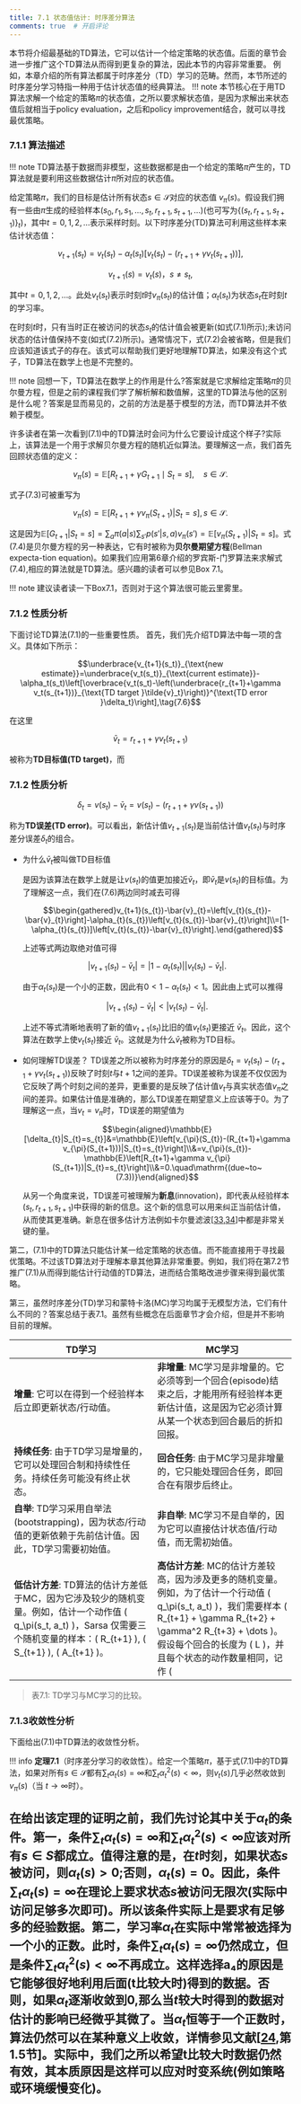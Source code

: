 ```yaml
---
title: 7.1 状态值估计: 时序差分算法
comments: true  # 开启评论
---
```


本节将介绍最基础的TD算法，它可以估计一个给定策略的状态值。后面的章节会进一步推广这个TD算法从而得到更复杂的算法，因此本节的内容非常重要。
例如，本章介绍的所有算法都属于时序差分（TD）学习的范畴。然而，本节所述的时序差分学习特指一种用于估计状态值的经典算法。
!!! note
    本节核心在于用TD算法求解一个给定的策略$\pi$的状态值，之所以要求解状态值，是因为求解出来状态值后就相当于policy evaluation，之后和policy improvement结合，就可以寻找最优策略。

### 7.1.1 算法描述

!!! note
    TD算法基于数据而非模型，这些数据都是由一个给定的策略$\pi$产生的，TD算法就是要利用这些数据估计$\pi$所对应的状态值。

给定策略$\pi$，我们的目标是估计所有状态$s \in \mathcal{S}$对应的状态值 $v_\pi(s)$。假设我们拥有一些由$\pi$生成的经验样本$(s_0, r_1, s_1, \ldots, s_t, r_{t+1}, s_{t+1}, \ldots)$(也可写为$\{(s_t,r_{t+1},s_{t+1})\}_t$)，其中$t=0,1,2,\ldots$表示采样时刻。以下时序差分(TD)算法可利用这些样本来估计状态值：


$$v_{t+1}(s_t) = v_t(s_t) - \alpha_t(s_t) \left[ v_t(s_t) - \left( r_{t+1} + \gamma v_t(s_{t+1}) \right) \right],\tag{7.1}$$

$$v_{t+1}(s) = v_t(s)，s \neq s_t,\tag{7.2}$$

其中$t =0,1,2, \ldots$。此处$v_t(s_t)$表示时刻$t$时$v_\pi(s_t)$的估计值；$\alpha_t(s_t)$为状态$s_t$在时刻$t$的学习率。

在时刻$t$时，只有当时正在被访问的状态$s_t$的估计值会被更新(如式$(7.1)$所示);未访问状态的估计值保持不变(如式$(7.2)$所示)。通常情况下，式$(7.2)$会被省略，但是我们应该知道该式子的存在。该式可以帮助我们更好地理解TD算法，如果没有这个式子，TD算法在数学上也是不完整的。

!!! note
    回想一下，TD算法在数学上的作用是什么?答案就是它求解给定策略$\pi$的贝尔曼方程，但是之前的课程我们学了解析解和数值解，这里的TD算法与他的区别是什么呢？答案是显而易见的，之前的方法是基于模型的方法，而TD算法并不依赖于模型。

许多读者在第一次看到$(7.1)$中的TD算法时会问为什么它要设计成这个样子?实际上，该算法是一个用于求解贝尔曼方程的随机近似算法。要理解这一点，我们首先回顾状态值的定义：

$$v_\pi(s) = \mathbb{E}\left[ R_{t+1} + \gamma G_{t+1} \mid S_t = s \right], \quad s \in \mathcal{S}.\tag{7.3}$$

式子$(7.3)$可被重写为

$$v_\pi(s) = \mathbb{E}[R_{t+1} + \gamma v_\pi(S_{t+1})|S_t = s], s\in \mathcal{S}.\tag{7.4}$$



这是因为$\mathbb{E}[G_{t+1}|S_t = s] = \sum_a \pi(a|s) \sum_{s'} p(s'|s, a)v_\pi(s') = \mathbb{E}[v_\pi(S_{t+1})|S_t = s]$。式$(7.4)$是贝尔曼方程的另一种表达，它有时被称为**贝尔曼期望方程**(Bellman expecta-tion equation)。如果我们应用第6章介绍的罗宾斯-门罗算法来求解式$(7.4)$,相应的算法就是TD算法。感兴趣的读者可以参见Box 7.1。

!!! note
    建议读者读一下Box7.1，否则对于这个算法很可能云里雾里。

### 7.1.2 性质分析

下面讨论TD算法(7.1)的一些重要性质。
首先，我们先介绍TD算法中每一项的含义。具体如下所示：

$$\underbrace{v_{t+1}(s_t)}_{\text{new estimate}}=\underbrace{v_t(s_t)}_{\text{current estimate}}-\alpha_t(s_t)\left[\overbrace{v_t(s_t)-\left(\underbrace{r_{t+1}+\gamma v_t(s_{t+1})}_{\text{TD target }\tilde{v}_t}\right)}^{\text{TD error }\delta_t}\right],\tag{7.6}$$

在这里

$$\bar{v}_t = r_{t+1} + \gamma v_t(s_{t+1})$$

被称为**TD目标值(TD target)**，而

### 7.1.2 性质分析

$$\delta_t = v(s_t) - \bar{v}_t = v(s_t) - \left( r_{t+1} + \gamma v(s_{t+1}) \right)$$

称为**TD误差(TD error)**。可以看出，新估计值$v_{t+1}(s_t)$是当前估计值$v_t(s_t)$与时序差分误差$\delta_t$的组合。

- 为什么$\bar{v}_t$被叫做TD目标值

    是因为该算法在数学上就是让$v(s_t)$的值更加接近$\bar{v}_t$，即$\bar{v}_t$是$v(s_t)$的目标值。为了理解这一点，我们在(7.6)两边同时减去可得
    
    $$\begin{gathered}v_{t+1}(s_{t})-\bar{v}_{t}=\left[v_{t}(s_{t})-\bar{v}_{t}\right]-\alpha_{t}(s_{t})\left[v_{t}(s_{t})-\bar{v}_{t}\right]\\=[1-\alpha_{t}(s_{t})]\left[v_{t}(s_{t})-\bar{v}_{t}\right].\end{gathered}$$

    上述等式两边取绝对值可得
    
    $$|v_{t+1}(s_t) − \bar{v}_t| = |1 − \alpha_t(s_t)||v_t(s_t) − \bar{v}_t|.$$
    
    由于$\alpha_t(s_t)$是一个小的正数，因此有$0 <1 - \alpha_t(s_t) <1$。因此由上式可以推得
    
    $$|v_{t+1}(s_t) − \bar{v}_t| < |v_t(s_t) − \bar{v}_t|.$$
    
    上述不等式清晰地表明了新的值$v_{t+1}(s_t)$比旧的值$v_t(s_t)$更接近 $\bar{v}_t$。因此，这个算法在数学上使$v_t(s_t)$接近 $\bar{v}_t$。这就是为什么$\bar{v}_t$被称为TD目标。

- 如何理解TD误差？
    TD误差之所以被称为时序差分的原因是$\delta_t = v_t(s_t) - (r_{t+1} + \gamma v_t(s_{t+1}))$反映了时刻$t$与$t+1$之间的差异。TD误差被称为误差不仅仅因为它反映了两个时刻之间的差异，更重要的是反映了估计值$v_t$与真实状态值$v_\pi$之间的差异。如果估计值是准确的，那么TD误差在期望意义上应该等于0。为了理解这一点，当$v_t = v_\pi$时，TD误差的期望值为

    $$\begin{aligned}\mathbb{E}[\delta_{t}|S_{t}=s_{t}]&=\mathbb{E}\left[v_{\pi}(S_{t})-(R_{t+1}+\gamma v_{\pi}(S_{t+1}))|S_{t}=s_{t}\right]\\&=v_{\pi}(s_{t})-\mathbb{E}\left[R_{t+1}+\gamma v_{\pi}(S_{t+1})|S_{t}=s_{t}\right]\\&=0.\quad\mathrm{(due~to~(7.3))}\end{aligned}$$
    
    从另一个角度来说，TD误差可被理解为**新息**(innovation)，即代表从经验样本 $(s_t, r_{t+1}, s_{t+1})$中获得的新的信息。这个新的信息可以用来纠正当前估计值，从而使其更准确。新息在很多估计方法例如卡尔曼滤波[[33](https://ieeexplore.ieee.org/document/1435668),[34](https://link.springer.com/book/10.1007/978-3-319-47612-4)]中都是非常关键的量。

第二，$(7.1)$中的TD算法只能估计某一给定策略的状态值。而不能直接用于寻找最优策略。不过该TD算法对于理解本章其他算法非常重要。例如，我们将在第$7.2$节推广$(7.1)$从而得到能估计行动值的TD算法，进而结合策略改进步骤来得到最优策略。

第三，虽然时序差分(TD)学习和蒙特卡洛(MC)学习均属于无模型方法，它们有什么不同的？答案总结于表$7.1$。虽然有些概念在后面章节才会介绍，但是并不影响目前的理解。

 | **TD学习**            | **MC学习**            |
 |--------------------|----------------------|
 | **增量**: 它可以在得到一个经验样本后立即更新状态/行动值。 | **非增量**: MC学习是非增量的。它必须等到一个回合(episode)结束之后，才能用所有经验样本更新估计值，这是因为它必须计算从某一个状态到回合最后的折扣回报。 |
 | **持续任务**: 由于TD学习是增量的，它可以处理回合制和持续性任务。持续任务可能没有终止状态。 | **回合任务**: 由于MC学习是非增量的，它只能处理回合任务，即回合在有限步后终止。 |
 | **自举**: TD学习采用自举法(bootstrapping)，因为状态/行动值的更新依赖于先前估计值。因此，TD学习需要初始值。 | **非自举**: MC学习不是自举的，因为它可以直接估计状态值/行动值，而无需初始值。 |
 | **低估计方差**: TD算法的估计方差低于MC，因为它涉及较少的随机变量。例如，估计一个动作值 \( q_\pi(s_t, a_t) \)，Sarsa 仅需要三个随机变量的样本：\( R_{t+1} \), \( S_{t+1} \), \( A_{t+1} \)。 | **高估计方差**: MC的估计方差较高，因为涉及更多的随机变量。例如，为了估计一个行动值 \( q_\pi(s_t, a_t) \)，我们需要样本 \( R_{t+1} + \gamma R_{t+2} + \gamma^2 R_{t+3} + \dots \)。假设每个回合的长度为 \( L \)，并且每个状态的动作数量相同，记作 \( |A| \)，那么每个回合有 \( |A|^L \) 种可能的序列。如果我们仅估计少数几个回合，估计方差高也就不足为奇了。
 > 表7.1: TD学习与MC学习的比较。

### 7.1.3收敛性分析

下面给出$(7.1)$中TD算法的收敛性分析。

!!! info
    **定理7.1**（时序差分学习的收敛性）。给定一个策略$\pi$，基于式$(7.1)$中的TD算法，如果对所有$s \in \mathcal{S}$都有$\sum_t \alpha_t(s) = \infty$和$\sum_t \alpha_t^2(s) < \infty$，则$v_t(s)$几乎必然收敛到 $v_\pi(s)$（当 $t \to \infty$时）。

在给出该定理的证明之前，我们先讨论其中关于$\alpha_t$的条件。第一，条件$\sum_t \alpha_t(s) = \infty$和$\sum_t \alpha^2_t(s) < \infty$应该对所有$s \in S$都成立。值得注意的是，在$t$时刻，如果状态$s$被访问，则$\alpha_t(s) >0$;否则，$\alpha_t(s) =0$。因此，条件$\sum_t \alpha_t(s) = \infty$在理论上要求状态$s$被访问无限次(实际中访问足够多次即可)。所以该条件实际上是要求有足够多的经验数据。第二，学习率$\alpha_t$在实际中常常被选择为一个小的正数。此时，条件$\sum_t \alpha_t(s) = \infty$仍然成立，但是条件$\sum_t \alpha^2_t(s) < \infty$不再成立。这样选择a₄的原因是它能够很好地利用后面(t比较大时)得到的数据。否则，如果$\alpha_t$逐渐收敛到$0$,那么当$t$较大时得到的数据对估计的影响已经微乎其微了。当$\alpha_t$恒等于一个正数时，算法仍然可以在某种意义上收敛，详情参见文献[[24](https://link.springer.com/book/10.1007/b101987),第1.5节]。实际中，我们之所以希望t比较大时数据仍然有效，其本质原因是这样可以应对时变系统(例如策略或环境缓慢变化)。
---